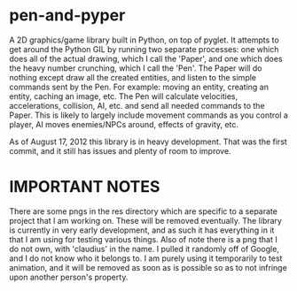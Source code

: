 pen-and-pyper
=============

A 2D graphics/game library built in Python, on top of pyglet. It attempts to get around the Python GIL by running two separate processes: one which does all of the actual drawing, which I call the 'Paper', and one which does the heavy number crunching, which I call the 'Pen'. The Paper will do nothing except draw all the created entities, and listen to the simple commands sent by the Pen. For example: moving an entity, creating an entity, caching an image, etc. The Pen will calculate velocities, accelerations, collision, AI, etc. and send all needed commands to the Paper. This is likely to largely include movement commands as you control a player, AI moves enemies/NPCs around, effects of gravity, etc.

As of August 17, 2012 this library is in heavy development. That was the first commit, and it still has issues and plenty of room to improve.

IMPORTANT NOTES
===============

There are some pngs in the res directory which are specific to a separate project that I am working on. These will be removed eventually. The library is currently in very early development, and as such it has everything in it that I am using for testing various things. Also of note there is a png that I do not own, with 'claudius' in the name. I pulled it randomly off of Google, and I do not know who it belongs to. I am purely using it temporarily to test animation, and it will be removed as soon as is possible so as to not infringe upon another person's property.
